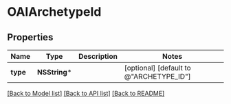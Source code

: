 # OAIArchetypeId

## Properties
Name | Type | Description | Notes
------------ | ------------- | ------------- | -------------
**type** | **NSString*** |  | [optional] [default to @"ARCHETYPE_ID"]

[[Back to Model list]](../README.md#documentation-for-models) [[Back to API list]](../README.md#documentation-for-api-endpoints) [[Back to README]](../README.md)


